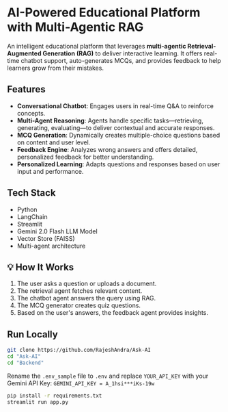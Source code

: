 #  AI-Powered Educational Platform with Multi-Agentic RAG

An intelligent educational platform that leverages **multi-agentic Retrieval-Augmented Generation (RAG)** to deliver interactive learning. It offers real-time chatbot support, auto-generates MCQs, and provides feedback to help learners grow from their mistakes.

##  Features

-  **Conversational Chatbot**: Engages users in real-time Q&A to reinforce concepts.
-  **Multi-Agent Reasoning**: Agents handle specific tasks—retrieving, generating, evaluating—to deliver contextual and accurate responses.
-  **MCQ Generation**: Dynamically creates multiple-choice questions based on content and user level.
-  **Feedback Engine**: Analyzes wrong answers and offers detailed, personalized feedback for better understanding.
-  **Personalized Learning**: Adapts questions and responses based on user input and performance.

##  Tech Stack

- Python
- LangChain
- Streamlit  
- Gemini 2.0 Flash LLM Model
- Vector Store (FAISS)
- Multi-agent architecture 

## 💡 How It Works

1. The user asks a question or uploads a document.
2. The retrieval agent fetches relevant content.
3. The chatbot agent answers the query using RAG.
4. The MCQ generator creates quiz questions.
5. Based on the user's answers, the feedback agent provides insights.

##  Run Locally

```bash
git clone https://github.com/RajeshAndra/Ask-AI
cd "Ask-AI"
cd "Backend"
```
Rename the `.env_sample` file to `.env` and replace `YOUR_API_KEY` with your Gemini API Key:
    ```
    GEMINI_API_KEY = A_1hsi***iKs-19w
    ```

```bash
pip install -r requirements.txt
streamlit run app.py
```
